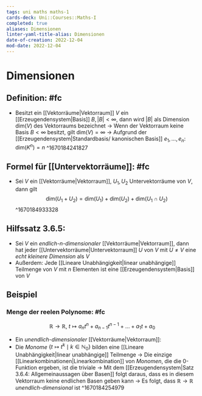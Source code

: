 ```yaml
---
tags: uni maths maths-1
cards-deck: Uni::Courses::Maths-I
completed: true
aliases: Dimensionen
linter-yaml-title-alias: Dimensionen
date-of-creation: 2022-12-04
mod-date: 2022-12-04
---
```


# Dimensionen

## Definition: #fc
- Besitzt ein [[Vektorräume|Vektorraum]] $V$ ein [[Erzeugendensystem|Basis]] $B,|B|<\infty,$ dann wird $|B|$ als Dimension $\text{dim}(V)$ des Vektorraums bezeichnet
	→ Wenn der Vektorraum keine Basis $B<\infty$ besitzt, gilt $\text{dim}(V)=\infty$
	→ Aufgrund der [[Erzeugendensystem|Standardbasis/ kanonischen Basis]] $e_1,\dots,e_n:\quad\text{dim}(K^n)=n$
^1670184241827

## Formel für [[Untervektorräume]]: #fc
- Sei $V$ ein [[Vektorräume|Vektorraum]], $U_1,U_2$ Untervektorräume von $V,$ dann gilt $$\text{dim}(U_1+U_2)=\text{dim}(U_1)+\text{dim}(U_2)+\text{dim}(U_1\cap U_2)$$
^1670184933328

## Hilfssatz 3.6.5:
- Sei $V$ ein *endlich-$n$-dimensionaler* [[Vektorräume|Vektorraum]], dann hat jeder [[Untervektorräume|Untervektorraum]] $U$ von $V$ mit $U\neq V$ eine *echt kleinere Dimension* als $V$
- Außerdem: Jede [[Lineare Unabhängigkeit|linear unabhängige]] Teilmenge von $V$ mit $n$ Elementen ist eine [[Erzeugendensystem|Basis]] von $V$

## Beispiel

### Menge der reelen Polynome: #fc
$$\mathbb{R}\to\mathbb{R},~t\mapsto a_nt^n+a_{n-1}t^{n-1}+\dots+a_1t+a_0$$
- Ein *unendlich-dimensionaler* [[Vektorräume|Vektorraum]]:
- Die *Monome* $\{t\mapsto t^k\mid k\in\mathbb{N}_0\}$ bilden eine [[Lineare Unabhängigkeit|linear unabhängige]] Teilmenge
	→ Die einzige [[Linearkombinationen|Linearkombination]] von *Monomen*, die die 0-Funktion ergeben, ist die triviale
	→ Mit dem [[Erzeugendensystem|Satz 3.6.4: Allgemeinaussagen über Basen]] folgt daraus, dass es in diesem Vektorraum keine endlichen Basen geben kann
	→ Es folgt, dass $\mathbb{R}\rightarrow\mathbb{R}$ *unendlich-dimensional* ist
 ^1670184254979
